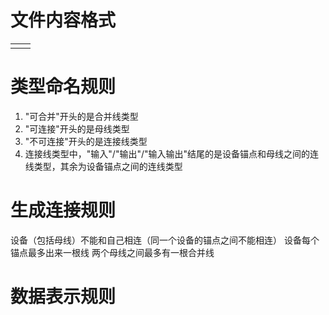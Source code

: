 # 文件内容格式

|    |    |
| -- | -- |
|    |    |

# 类型命名规则

1. "可合并"开头的是合并线类型
2. "可连接"开头的是母线类型
3. "不可连接"开头的是连接线类型
4. 连接线类型中，"输入"/"输出"/"输入输出"结尾的是设备锚点和母线之间的连线类型，其余为设备锚点之间的连线类型

# 生成连接规则

设备（包括母线）不能和自己相连（同一个设备的锚点之间不能相连）
设备每个锚点最多出来一根线
两个母线之间最多有一根合并线

# 数据表示规则